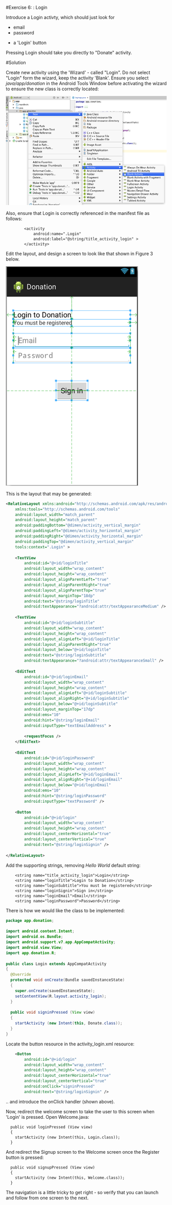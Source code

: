 #Exercise 6: : Login

Introduce a Login activty, which should just look for

- email
- password

+ a 'Login' button

Pressing Login should take you directly to "Donate" activity.

#Solution

Create  new activity using the 'Wizard' - called "Login". Do not select "Login" form the wizard, keep the activity 'Blank'. Ensure you select *java/app/donation* in the Android Tools Window before activating the wizard to ensure the new class is correctly located:

![Figure 1: Correctly locate new Login class](img/10.png)

Also, ensure that Login is correctly referenced in the manifest file as follows:
```
        <activity
            android:name=".Login"
            android:label="@string/title_activity_login" >
        </activity>
```

Edit the layout, and design a screen to look like that shown in Figure 3 below.

![Figure 3: Login screen](img/07.png)

This is the layout that may be generated:

~~~xml
<RelativeLayout xmlns:android="http://schemas.android.com/apk/res/android"
    xmlns:tools="http://schemas.android.com/tools"
    android:layout_width="match_parent"
    android:layout_height="match_parent"
    android:paddingBottom="@dimen/activity_vertical_margin"
    android:paddingLeft="@dimen/activity_horizontal_margin"
    android:paddingRight="@dimen/activity_horizontal_margin"
    android:paddingTop="@dimen/activity_vertical_margin"
    tools:context=".Login" >

    <TextView
        android:id="@+id/loginTitle"
        android:layout_width="wrap_content"
        android:layout_height="wrap_content"
        android:layout_alignParentLeft="true"
        android:layout_alignParentRight="true"
        android:layout_alignParentTop="true"
        android:layout_marginTop="18dp"
        android:text="@string/loginTitle"
        android:textAppearance="?android:attr/textAppearanceMedium" />

    <TextView
        android:id="@+id/loginSubtitle"
        android:layout_width="wrap_content"
        android:layout_height="wrap_content"
        android:layout_alignLeft="@+id/loginTitle"
        android:layout_alignParentRight="true"
        android:layout_below="@+id/loginTitle"
        android:text="@string/loginSubtitle"
        android:textAppearance="?android:attr/textAppearanceSmall" />

    <EditText
        android:id="@+id/loginEmail"
        android:layout_width="wrap_content"
        android:layout_height="wrap_content"
        android:layout_alignLeft="@+id/loginSubtitle"
        android:layout_alignRight="@+id/loginSubtitle"
        android:layout_below="@+id/loginSubtitle"
        android:layout_marginTop="17dp"
        android:ems="10"
        android:hint="@string/loginEmail"
        android:inputType="textEmailAddress" >

        <requestFocus />
    </EditText>

    <EditText
        android:id="@+id/loginPassword"
        android:layout_width="wrap_content"
        android:layout_height="wrap_content"
        android:layout_alignLeft="@+id/loginEmail"
        android:layout_alignRight="@+id/loginEmail"
        android:layout_below="@+id/loginEmail"
        android:ems="10"
        android:hint="@string/loginPassword"
        android:inputType="textPassword" />

    <Button
        android:id="@+id/login"
        android:layout_width="wrap_content"
        android:layout_height="wrap_content"
        android:layout_centerHorizontal="true"
        android:layout_centerVertical="true"
        android:text="@string/loginSignin" />

</RelativeLayout>
~~~

 Add the supporting strings, removing *Hello World* default string:

~~~
    <string name="title_activity_login">Login</string>
    <string name="loginTitle">Login to Donation</string>
    <string name="loginSubtitle">You must be registered</string>
    <string name="loginSignin">Sign in</string>
    <string name="loginEmail">Email</string>
    <string name="loginPassword">Password</string>
~~~

There is how we would like the class to be implemented:

~~~java
package app.donation;

import android.content.Intent;
import android.os.Bundle;
import android.support.v7.app.AppCompatActivity;
import android.view.View;
import app.donation.R;

public class Login extends AppCompatActivity
{
  @Override
  protected void onCreate(Bundle savedInstanceState)
  {
    super.onCreate(savedInstanceState);
    setContentView(R.layout.activity_login);
  }

  public void signinPressed (View view)
  {
    startActivity (new Intent(this, Donate.class));
  }
}
~~~

Locate the button resource in the activity_login.xml resource:

~~~xml
    <Button
        android:id="@+id/login"
        android:layout_width="wrap_content"
        android:layout_height="wrap_content"
        android:layout_centerHorizontal="true"
        android:layout_centerVertical="true"
        android:onClick="signinPressed"
        android:text="@string/loginSignin" />
~~~

.. and introduce the onClick handler (shown above).


Now, redirect the welcome screen to take the user to this screen when 'Login' is pressed. Open Welcome.java:

~~~
  public void loginPressed (View view) 
  {
    startActivity (new Intent(this, Login.class));
  }
~~~

And redirect the Signup screen to the Welcome screen once the Register button is pressed:

```
  public void signupPressed (View view)
  {
    startActivity (new Intent(this, Welcome.class));
  }
```
The navigation is a little tricky to get right - so verify that you can launch and follow from one screen to the next.


